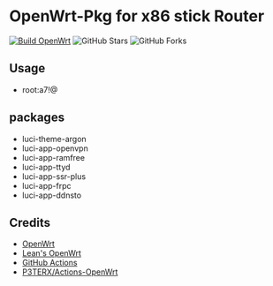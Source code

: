 # OpenWrt-Pkg for x86 stick Router

[![Build OpenWrt](https://github.com/0xHO/openwrt-pkg/actions/workflows/build-openwrt.yml/badge.svg?branch=main)](https://github.com/0xHO/openwrt-pkg/actions)
![GitHub Stars](https://img.shields.io/github/stars/0xHO/openwrt-pkg.svg?style=flat-square&label=Stars&logo=github)
![GitHub Forks](https://img.shields.io/github/forks/0xHO/openwrt-pkg.svg?style=flat-square&label=Forks&logo=github)


## Usage

- root:a7!@

## packages

- luci-theme-argon
- luci-app-openvpn
- luci-app-ramfree
- luci-app-ttyd
- luci-app-ssr-plus
- luci-app-frpc
- luci-app-ddnsto

## Credits

- [OpenWrt](https://github.com/openwrt/openwrt)
- [Lean's OpenWrt](https://github.com/coolsnowwolf/lede)
- [GitHub Actions](https://github.com/features/actions)
- [P3TERX/Actions-OpenWrt](https://github.com/P3TERX/Actions-OpenWrt)